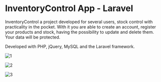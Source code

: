 # InventoryControl App - Laravel

InventoryControl a project developed for several users, stock control with practicality in the pocket. With it you are able to create an account, register your products and stock, having the possibility to update and delete them. Your data will be protected.

Developed with PHP, jQuery, MySQL and the Laravel framework.

![1](https://user-images.githubusercontent.com/110068135/231047549-e1fcefc3-2089-4d4f-8d33-1f6854ee5214.png)

![2](https://user-images.githubusercontent.com/110068135/231047540-87f3bf8f-a3e1-476d-b7a4-118e8da7edb1.png)

![3](https://user-images.githubusercontent.com/110068135/231047544-e2e87ac3-d7b6-41ab-9b78-fa644217a169.png)

